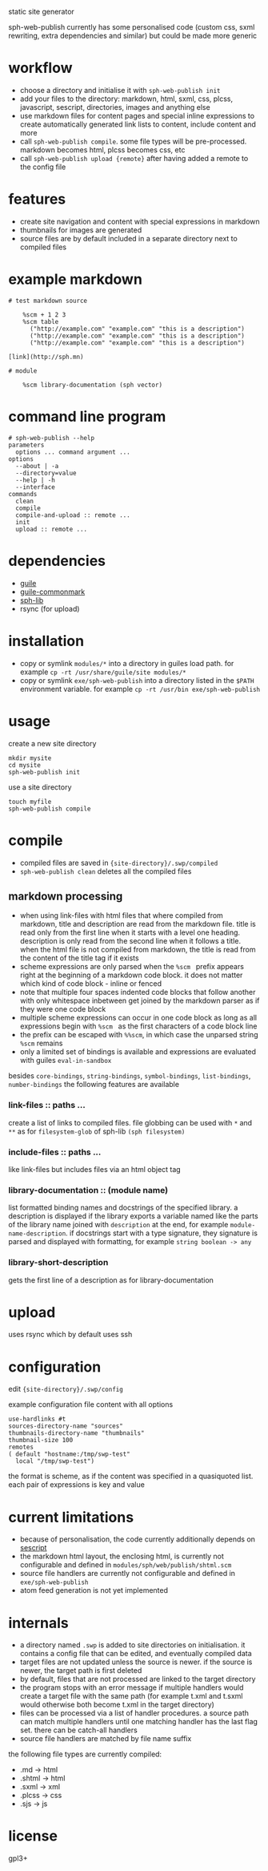 static site generator

sph-web-publish currently has some personalised code (custom css, sxml rewriting, extra dependencies and similar) but could be made more generic

# workflow
* choose a directory and initialise it with `sph-web-publish init`
* add your files to the directory: markdown, html, sxml, css, plcss, javascript, sescript, directories, images and anything else
* use markdown files for content pages and special inline expressions to create automatically generated link lists to content, include content and more
* call `sph-web-publish compile`. some file types will be pre-processed. markdown becomes html, plcss becomes css, etc
* call `sph-web-publish upload {remote}` after having added a remote to the config file

# features
* create site navigation and content with special expressions in markdown
* thumbnails for images are generated
* source files are by default included in a separate directory next to compiled files

# example markdown
```
# test markdown source

    %scm + 1 2 3
    %scm table
      ("http://example.com" "example.com" "this is a description")
      ("http://example.com" "example.com" "this is a description")
      ("http://example.com" "example.com" "this is a description")

[link](http://sph.mn)

# module

    %scm library-documentation (sph vector)
```

# command line program
```
# sph-web-publish --help
parameters
  options ... command argument ...
options
  --about | -a
  --directory=value
  --help | -h
  --interface
commands
  clean
  compile
  compile-and-upload :: remote ...
  init
  upload :: remote ...
```

# dependencies
* [guile](https://www.gnu.org/software/guile/)
* [guile-commonmark](https://github.com/OrangeShark/guile-commonmark)
* [sph-lib](https://github.com/sph-mn/sph-lib)
* rsync (for upload)

# installation
* copy or symlink `modules/*` into a directory in guiles load path. for example `cp -rt /usr/share/guile/site modules/*`
* copy or symlink `exe/sph-web-publish` into a directory listed in the `$PATH` environment variable. for example `cp -rt /usr/bin exe/sph-web-publish`

# usage
create a new site directory
```
mkdir mysite
cd mysite
sph-web-publish init
```

use a site directory
```
touch myfile
sph-web-publish compile
```

# compile
* compiled files are saved in `{site-directory}/.swp/compiled`
* `sph-web-publish clean` deletes all the compiled files

## markdown processing
* when using link-files with html files that where compiled from markdown, title and description are read from the markdown file. title is read only from the first line when it starts with a level one heading. description is only read from the second line when it follows a title. when the html file is not compiled from markdown, the title is read from the content of the title tag if it exists
* scheme expressions are only parsed when the `%scm ` prefix appears right at the beginning of a markdown code block. it does not matter which kind of code block - inline or fenced
* note that multiple four spaces indented code blocks that follow another with only whitespace inbetween get joined by the markdown parser as if they were one code block
* multiple scheme expressions can occur in one code block as long as all expressions begin with `%scm ` as the first characters of a code block line
* the prefix can be escaped with `%%scm`, in which case the unparsed string `%scm` remains
* only a limited set of bindings is available and expressions are evaluated with guiles `eval-in-sandbox`

besides `core-bindings`, `string-bindings`, `symbol-bindings`, `list-bindings`, `number-bindings` the following features are available

### link-files :: paths ...
create a list of links to compiled files. file globbing can be used with `*` and `**` as for `filesystem-glob` of sph-lib `(sph filesystem)`

### include-files :: paths ...
like link-files but includes files via an html object tag

### library-documentation :: (module name)
list formatted binding names and docstrings of the specified library.
a description is displayed if the library exports a variable named like the parts of the library name joined with `description` at the end, for example `module-name-description`.
if docstrings start with a type signature, they signature is parsed and displayed with formatting, for example `string boolean -> any`

### library-short-description
gets the first line of a description as for library-documentation

# upload
uses rsync which by default uses ssh

# configuration
edit `{site-directory}/.swp/config`

example configuration file content with all options
```
use-hardlinks #t
sources-directory-name "sources"
thumbnails-directory-name "thumbnails"
thumbnail-size 100
remotes
( default "hostname:/tmp/swp-test"
  local "/tmp/swp-test")
```

the format is scheme, as if the content was specified in a quasiquoted list. each pair of expressions is key and value

# current limitations
* because of personalisation, the code currently additionally depends on [sescript](https://github.com/sph-mn/sescript)
* the markdown html layout, the enclosing html, is currently not configurable and defined in `modules/sph/web/publish/shtml.scm`
* source file handlers are currently not configurable and defined in `exe/sph-web-publish`
* atom feed generation is not yet implemented

# internals
* a directory named `.swp` is added to site directories on initialisation. it contains a config file that can be edited, and eventually compiled data
* target files are not updated unless the source is newer. if the source is newer, the target path is first deleted
* by default, files that are not processed are linked to the target directory
* the program stops with an error message if multiple handlers would create a target file with the same path (for example t.xml and t.sxml would otherwise both become t.xml in the target directory)
* files can be processed via a list of handler procedures. a source path can match multiple handlers until one matching handler has the last flag set. there can be catch-all handlers
* source file handlers are matched by file name suffix

the following file types are currently compiled:
* .md -> html
* .shtml -> html
* .sxml -> xml
* .plcss -> css
* .sjs -> js

# license
gpl3+